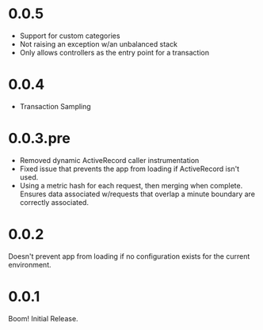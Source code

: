 # 0.0.5

* Support for custom categories
* Not raising an exception w/an unbalanced stack
* Only allows controllers as the entry point for a transaction

# 0.0.4

* Transaction Sampling

# 0.0.3.pre

* Removed dynamic ActiveRecord caller instrumentation
* Fixed issue that prevents the app from loading if ActiveRecord isn't used.
* Using a metric hash for each request, then merging when complete. Ensures data associated w/requests that overlap a 
  minute boundary are correctly associated.

# 0.0.2

Doesn't prevent app from loading if no configuration exists for the current environment.

# 0.0.1

Boom! Initial Release.